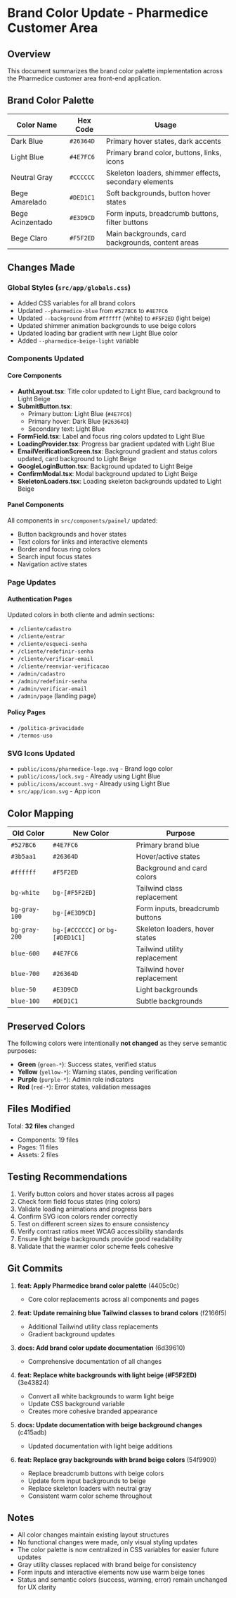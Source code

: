 # Brand Color Update - Pharmedice Customer Area

## Overview
This document summarizes the brand color palette implementation across the Pharmedice customer area front-end application.

## Brand Color Palette

| Color Name | Hex Code | Usage |
|------------|----------|-------|
| Dark Blue | `#26364D` | Primary hover states, dark accents |
| Light Blue | `#4E7FC6` | Primary brand color, buttons, links, icons |
| Neutral Gray | `#CCCCCC` | Skeleton loaders, shimmer effects, secondary elements |
| Bege Amarelado | `#DED1C1` | Soft backgrounds, button hover states |
| Bege Acinzentado | `#E3D9CD` | Form inputs, breadcrumb buttons, filter buttons |
| Bege Claro | `#F5F2ED` | Main backgrounds, card backgrounds, content areas |

## Changes Made

### Global Styles (`src/app/globals.css`)
- Added CSS variables for all brand colors
- Updated `--pharmedice-blue` from `#527BC6` to `#4E7FC6`
- Updated `--background` from `#ffffff` (white) to `#F5F2ED` (light beige)
- Updated shimmer animation backgrounds to use beige colors
- Updated loading bar gradient with new Light Blue color
- Added `--pharmedice-beige-light` variable

### Components Updated

#### Core Components
- **AuthLayout.tsx**: Title color updated to Light Blue, card background to Light Beige
- **SubmitButton.tsx**: 
  - Primary button: Light Blue (`#4E7FC6`)
  - Primary hover: Dark Blue (`#26364D`)
  - Secondary text: Light Blue
- **FormField.tsx**: Label and focus ring colors updated to Light Blue
- **LoadingProvider.tsx**: Progress bar gradient updated with Light Blue
- **EmailVerificationScreen.tsx**: Background gradient and status colors updated, card background to Light Beige
- **GoogleLoginButton.tsx**: Background updated to Light Beige
- **ConfirmModal.tsx**: Modal background updated to Light Beige
- **SkeletonLoaders.tsx**: Loading skeleton backgrounds updated to Light Beige

#### Panel Components
All components in `src/components/painel/` updated:
- Button backgrounds and hover states
- Text colors for links and interactive elements
- Border and focus ring colors
- Search input focus states
- Navigation active states

### Page Updates

#### Authentication Pages
Updated colors in both cliente and admin sections:
- `/cliente/cadastro`
- `/cliente/entrar`
- `/cliente/esqueci-senha`
- `/cliente/redefinir-senha`
- `/cliente/verificar-email`
- `/cliente/reenviar-verificacao`
- `/admin/cadastro`
- `/admin/redefinir-senha`
- `/admin/verificar-email`
- `/admin/page` (landing page)

#### Policy Pages
- `/politica-privacidade`
- `/termos-uso`

### SVG Icons Updated
- `public/icons/pharmedice-logo.svg` - Brand logo color
- `public/icons/lock.svg` - Already using Light Blue
- `public/icons/account.svg` - Already using Light Blue
- `src/app/icon.svg` - App icon

## Color Mapping

| Old Color | New Color | Purpose |
|-----------|-----------|---------|
| `#527BC6` | `#4E7FC6` | Primary brand blue |
| `#3b5aa1` | `#26364D` | Hover/active states |
| `#ffffff` | `#F5F2ED` | Background and card colors |
| `bg-white` | `bg-[#F5F2ED]` | Tailwind class replacement |
| `bg-gray-100` | `bg-[#E3D9CD]` | Form inputs, breadcrumb buttons |
| `bg-gray-200` | `bg-[#CCCCCC]` or `bg-[#DED1C1]` | Skeleton loaders, hover states |
| `blue-600` | `#4E7FC6` | Tailwind utility replacement |
| `blue-700` | `#26364D` | Tailwind hover replacement |
| `blue-50` | `#E3D9CD` | Light backgrounds |
| `blue-100` | `#DED1C1` | Subtle backgrounds |

## Preserved Colors

The following colors were intentionally **not changed** as they serve semantic purposes:

- **Green** (`green-*`): Success states, verified status
- **Yellow** (`yellow-*`): Warning states, pending verification
- **Purple** (`purple-*`): Admin role indicators
- **Red** (`red-*`): Error states, validation messages

## Files Modified

Total: **32 files** changed
- Components: 19 files
- Pages: 11 files
- Assets: 2 files

## Testing Recommendations

1. Verify button colors and hover states across all pages
2. Check form field focus states (ring colors)
3. Validate loading animations and progress bars
4. Confirm SVG icon colors render correctly
5. Test on different screen sizes to ensure consistency
6. Verify contrast ratios meet WCAG accessibility standards
7. Ensure light beige backgrounds provide good readability
8. Validate that the warmer color scheme feels cohesive

## Git Commits

1. **feat: Apply Pharmedice brand color palette** (4405c0c)
   - Core color replacements across all components and pages

2. **feat: Update remaining blue Tailwind classes to brand colors** (f2166f5)
   - Additional Tailwind utility class replacements
   - Gradient background updates

3. **docs: Add brand color update documentation** (6d39610)
   - Comprehensive documentation of all changes

4. **feat: Replace white backgrounds with light beige (#F5F2ED)** (3e43824)
   - Convert all white backgrounds to warm light beige
   - Update CSS background variable
   - Creates more cohesive branded appearance

5. **docs: Update documentation with beige background changes** (c415adb)
   - Updated documentation with light beige additions

6. **feat: Replace gray backgrounds with brand beige colors** (54f9909)
   - Replace breadcrumb buttons with beige colors
   - Update form input backgrounds to beige
   - Replace skeleton loaders with neutral gray
   - Consistent warm color scheme throughout

## Notes

- All color changes maintain existing layout structures
- No functional changes were made, only visual styling updates
- The color palette is now centralized in CSS variables for easier future updates
- Gray utility classes replaced with brand beige for consistency
- Form inputs and interactive elements now use warm beige tones
- Status and semantic colors (success, warning, error) remain unchanged for UX clarity
